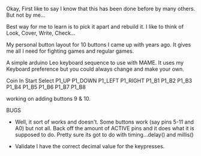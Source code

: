 Okay, First like to say I know that this has been done before by many others. But not by me...

Best way for me to learn is to pick it apart and rebuild it.
I like to think of Look, Cover, Write, Check...

My personal button layout for 10 buttons I came up with years ago.
It gives me all I need for fighting games and regular games.

A simple arduino Leo keyboard sequence to use with MAME.
It uses my Keyboard preference but you could always change and make your own.



Coin In
Start
Select
P1_UP
P1_DOWN
P1_LEFT
P1_RIGHT
P1_B1
P1_B2
P1_B3
P1_B4
P1_B5
P1_B6
P1_B7
P1_B8

working on adding buttons 9 & 10.

BUGS
- Well, it sort of works and doesn't.
Some buttons work (say pins 5-11 and A0) but not all.
Back off the amount of ACTIVE pins and it does what it is supposed to do.
Pretty sure its got to do with timing...delay() and millis()

- Validate I have the correct decimal value for the keypresses.
